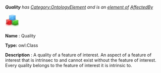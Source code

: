 ___Quality__ 
 has
 [Category:OntologyElement](../../Category/OntologyElement "Category:OntologyElement") 
 and is an
 [element of](../../Property/ElementOf "Property:ElementOf") 
[AffectedBy](../../Submissions/AffectedBy "Submissions:AffectedBy")_




  





[![Class](../public/images/thumb/2/27/Class.gif/45px-Class.gif)](../../Image/Class.gif "Class")


__Name__ 
 : Quality
 



__Type:__ 
 owl:Class
 



__Description__ 
 : A quality of a feature of interest. An aspect of a feature of interest that is intrinsec to and cannot exist without the feature of interest. Every quality belongs to the feature of interest it is intrinsic to.